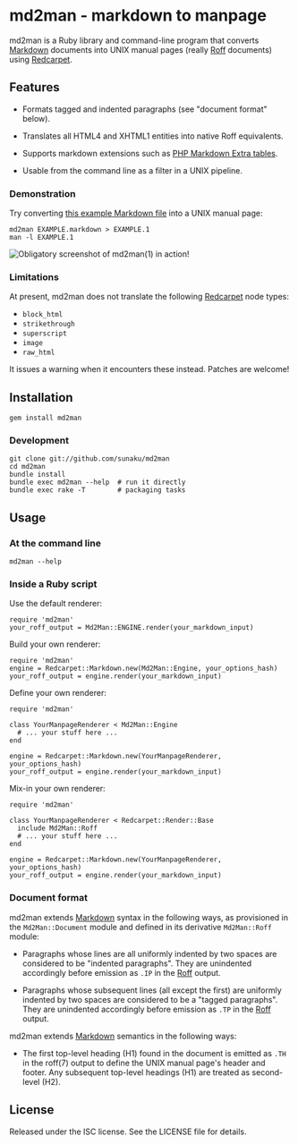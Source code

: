 # md2man - markdown to manpage

md2man is a Ruby library and command-line program that converts [Markdown]
documents into UNIX manual pages (really [Roff] documents) using [Redcarpet].

## Features

  * Formats tagged and indented paragraphs (see "document format" below).

  * Translates all HTML4 and XHTML1 entities into native Roff equivalents.

  * Supports markdown extensions such as [PHP Markdown Extra tables][tables].

  * Usable from the command line as a filter in a UNIX pipeline.

### Demonstration

Try converting [this example Markdown file][example] into a UNIX manual page:

    md2man EXAMPLE.markdown > EXAMPLE.1
    man -l EXAMPLE.1

![Obligatory screenshot of md2man(1) in action!](
https://raw.github.com/sunaku/md2man/master/EXAMPLE.png)

### Limitations

At present, md2man does not translate the following [Redcarpet] node types:

  * `block_html`
  * `strikethrough`
  * `superscript`
  * `image`
  * `raw_html`

It issues a warning when it encounters these instead.  Patches are welcome!

## Installation

    gem install md2man

### Development

    git clone git://github.com/sunaku/md2man
    cd md2man
    bundle install
    bundle exec md2man --help  # run it directly
    bundle exec rake -T        # packaging tasks

## Usage

### At the command line

    md2man --help

### Inside a Ruby script

Use the default renderer:

    require 'md2man'
    your_roff_output = Md2Man::ENGINE.render(your_markdown_input)

Build your own renderer:

    require 'md2man'
    engine = Redcarpet::Markdown.new(Md2Man::Engine, your_options_hash)
    your_roff_output = engine.render(your_markdown_input)

Define your own renderer:

    require 'md2man'

    class YourManpageRenderer < Md2Man::Engine
      # ... your stuff here ...
    end

    engine = Redcarpet::Markdown.new(YourManpageRenderer, your_options_hash)
    your_roff_output = engine.render(your_markdown_input)

Mix-in your own renderer:

    require 'md2man'

    class YourManpageRenderer < Redcarpet::Render::Base
      include Md2Man::Roff
      # ... your stuff here ...
    end

    engine = Redcarpet::Markdown.new(YourManpageRenderer, your_options_hash)
    your_roff_output = engine.render(your_markdown_input)

### Document format

md2man extends [Markdown] syntax in the following ways, as provisioned in the
`Md2Man::Document` module and defined in its derivative `Md2Man::Roff` module:

  * Paragraphs whose lines are all uniformly indented by two spaces are
    considered to be "indented paragraphs".  They are unindented accordingly
    before emission as `.IP` in the [Roff] output.

  * Paragraphs whose subsequent lines (all except the first) are uniformly
    indented by two spaces are considered to be a "tagged paragraphs".  They
    are unindented accordingly before emission as `.TP` in the [Roff] output.

md2man extends [Markdown] semantics in the following ways:

  * The first top-level heading (H1) found in the document is emitted as `.TH`
    in the roff(7) output to define the UNIX manual page's header and footer.
    Any subsequent top-level headings (H1) are treated as second-level (H2).

## License

Released under the ISC license.  See the LICENSE file for details.

[Roff]: http://troff.org
[Markdown]: http://daringfireball.net/projects/markdown/
[Redcarpet]: https://github.com/vmg/redcarpet
[example]: https://raw.github.com/sunaku/md2man/master/EXAMPLE.markdown
[tables]: http://michelf.com/projects/php-markdown/extra/#table
